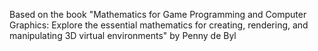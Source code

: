 Based on the book "Mathematics for Game Programming and Computer Graphics: Explore the essential mathematics for creating, rendering, and manipulating 3D virtual environments"
by Penny de Byl
